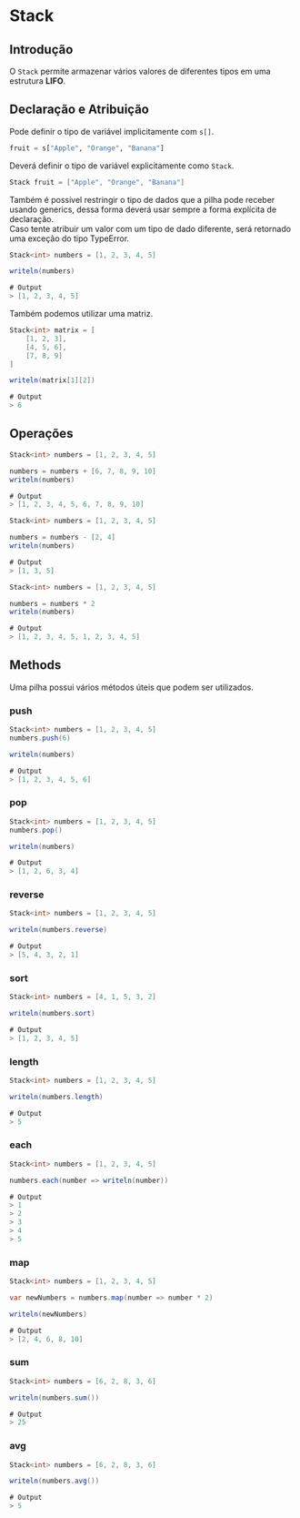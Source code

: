 # Stack

## Introdução

O `Stack` permite armazenar vários valores de diferentes tipos em uma estrutura **LIFO**.

## Declaração e Atribuição

Pode definir o tipo de variável implicitamente com `s[]`.

```python
fruit = s["Apple", "Orange", "Banana"]
```

Deverá definir o tipo de variável explicitamente como `Stack`.

```csharp
Stack fruit = ["Apple", "Orange", "Banana"]
```

Também é possível restringir o tipo de dados que a pilha pode receber usando generics, dessa forma deverá usar sempre a forma explícita de declaração.\
Caso tente atribuir um valor com um tipo de dado diferente, será retornado uma exceção do tipo TypeError.

```csharp
Stack<int> numbers = [1, 2, 3, 4, 5]

writeln(numbers)

# Output
> [1, 2, 3, 4, 5]
```

Também podemos utilizar uma matriz.

```csharp
Stack<int> matrix = [
    [1, 2, 3],
    [4, 5, 6],
    [7, 8, 9]
]

writeln(matrix[1][2])

# Output
> 6
```

## Operações

```csharp
Stack<int> numbers = [1, 2, 3, 4, 5]

numbers = numbers + [6, 7, 8, 9, 10]
writeln(numbers)

# Output
> [1, 2, 3, 4, 5, 6, 7, 8, 9, 10]
```

```csharp
Stack<int> numbers = [1, 2, 3, 4, 5]

numbers = numbers - [2, 4]
writeln(numbers)

# Output
> [1, 3, 5]
```

```csharp
Stack<int> numbers = [1, 2, 3, 4, 5]

numbers = numbers * 2
writeln(numbers)

# Output
> [1, 2, 3, 4, 5, 1, 2, 3, 4, 5]
```

## Methods

Uma pilha possui vários métodos úteis que podem ser utilizados.

### push

```csharp
Stack<int> numbers = [1, 2, 3, 4, 5]
numbers.push(6)

writeln(numbers)

# Output
> [1, 2, 3, 4, 5, 6]
```

### pop

```csharp
Stack<int> numbers = [1, 2, 3, 4, 5]
numbers.pop()

writeln(numbers)

# Output
> [1, 2, 6, 3, 4]
```

### reverse

```csharp
Stack<int> numbers = [1, 2, 3, 4, 5]

writeln(numbers.reverse)

# Output
> [5, 4, 3, 2, 1]
```

### sort

```csharp
Stack<int> numbers = [4, 1, 5, 3, 2]

writeln(numbers.sort)

# Output
> [1, 2, 3, 4, 5]
```

### length

```csharp
Stack<int> numbers = [1, 2, 3, 4, 5]

writeln(numbers.length)

# Output
> 5
```

### each

```csharp
Stack<int> numbers = [1, 2, 3, 4, 5]

numbers.each(number => writeln(number))

# Output
> 1
> 2
> 3
> 4
> 5
```

### map

```csharp
Stack<int> numbers = [1, 2, 3, 4, 5]

var newNumbers = numbers.map(number => number * 2)

writeln(newNumbers)

# Output
> [2, 4, 6, 8, 10]
```

### sum

```csharp
Stack<int> numbers = [6, 2, 8, 3, 6]

writeln(numbers.sum())

# Output
> 25
```

### avg

```csharp
Stack<int> numbers = [6, 2, 8, 3, 6]

writeln(numbers.avg())

# Output
> 5
```

